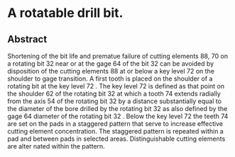 # A rotatable drill bit.

## Abstract
Shortening of the bit life and prematue failure of cutting elements 88, 70 on a rotating bit 32 near or at the gage 64 of the bit 32 can be avoided by disposition of the cutting elements 88 at or below a key level 72 on the shoulder to gage transition. A first tooth is placed on the shoulder of a rotating bit at the key level 72 . The key level 72 is defined as that point on the shoulder 62 of the rotating bit 32 at which a tooth 74 extends radially from the axis 54 of the rotating bit 32 by a distance substantially equal to the diameter of the bore drilled by the rotating bit 32 as also defined by the gage 64 diameter of the rotating bit 32 . Below the key level 72 the teeth 74 are set on the pads in a staggered pattern that serve to increase effective cutting element concentration. The staggered pattern is repeated within a pad and between pads in selected areas. Distinguishable cutting elements are alter nated within the pattern.